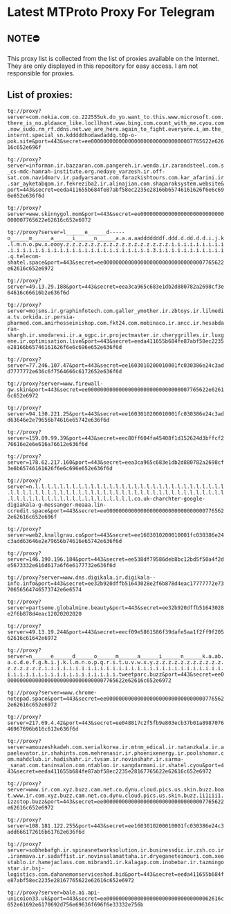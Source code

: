 # Latest MTProto Proxy For Telegram

## NOTE⛔

This proxy list is collected from the list of proxies available on the Internet. They are only displayed in this repository for easy access. I am not responsible for proxies.

## List of proxies:

`tg://proxy?server=com.nokia.com.co.222555uk.do_yo.want_to.this.www.microsoft.com.there_is_no.pldaace_like.locllhost.www.bing.com.count_with_me.cyou.com.now_sudo.rm_rf.ddns.net.we_are_here.again_to_fight.everyone.i_am.the_internt.special_sn.kdddddhodawdaddq.t0p-o-pok.site&port=443&secret=ee000000000000000000000000000000007765622e62616c652e696f`

`tg://proxy?server=informan.ir.bazzaran.com.pangereh.ir.wenda.ir.zarandsteel.com.s_cs-mdc-hamrah-institute.org.nedaye_varzesh.ir.off-sat.com.navidmarv.ir.padyarsanat.com.farazkishtours.com.kar_afarini.ir.sar_ayketabqom.ir.fekreziba2.ir.alinajian.com.shaparaksystem.website&port=443&secret=eeda411655b684fe87abf58ec2235e28166b65746161626f6e6c696e652e636f6d`

`tg://proxy?server=www.skinnygol.mom&port=443&secret=ee000000000000000000000000000000007765622e62616c652e6972`

`tg://proxy?server=l______e______d-----o______m______a______i______n______a.a.a.aadddddddf.ddd.d.dd.d.d.i.j.k.l.m.n.o.pw.x.oooy.z.z.z.z.z.z.z.z.z.z.z.z.z.z.z.z.z.i.i.i.i.i.i.i.i.i.i.i.i.i.i.i.i.i.i.i.i.i.i.i.i.i.i.i.i.i.i.i.i.3.i.i.i.i.i.i.i.i.i.i.i.q.telecom-shatel.space&port=443&secret=ee000000000000000000000000000000007765622e62616c652e6972`

`tg://proxy?server=49.13.29.188&port=443&secret=eea3ca965c683e1db2d880782a2698cf3e64616c66616b2e636f6d`

`tg://proxy?server=mojsms.ir.graphinfotech.com.galler_ymother.ir.zbtoys.ir.lilmedia.tv.orkida.ir.persia-pharmed.com.amirhosseinishop.com.fkt24.com.mobinaco.ir.ancc.ir.hesabdaran-shargh.ir.smodaresi.ir.a_ogpc.ir.projectmaster.ir.cherygrilles.ir.luxgene.ir.optimisation.live&port=443&secret=eeda411655b684fe87abf58ec2235e28166b65746161626f6e6c696e652e636f6d`

`tg://proxy?server=77.246.107.47&port=443&secret=ee1603010200010001fc030386e24c3add7777772e636c6f7564666c6172652e636f6d`

`tg://proxy?server=www.firewall-gw.skin&port=443&secret=ee000000000000000000000000000000007765622e62616c652e6972`

`tg://proxy?server=94.130.221.25&port=443&secret=ee1603010200010001fc030386e24c3add63646e2e79656b74616e65742e636f6d`

`tg://proxy?server=159.89.99.39&port=443&secret=eec80ff604fa45408f1d152624d3bffcf276616e2e6e616a76612e636f6d`

`tg://proxy?server=178.62.217.160&port=443&secret=eea3ca965c683e1db2d880782a2698cf3e6b65746161626f6e6c696e652e636f6d`

`tg://proxy?server=n.l.l.l.l.l.l.l.l.l.l.l.l.l.l.l.l.l.l.l.l.l.l.l.l.l.l.l.l.l.l.l.l.l.l.l.l.l.l.l.l.l.l.l.l.l.l.l.l.l.l.l.l.l.l.l.l.l.l.l.l.l.l.l.l.l.l.l.l.l.l.l.l.l.l.l.l.l.l.l.l.l.l.l.l.l.l.co.uk-charchter-google-digiakala-g-messanger-meaaa.lin-ccredit.space&port=443&secret=ee000000000000000000000000000000007765622e62616c652e696f`

`tg://proxy?server=web2.knallgrau.co&port=443&secret=ee1603010200010001fc030386e24c3add63646e2e79656b74616e65742e636f6d`

`tg://proxy?server=146.190.196.184&port=443&secret=ee538df79586deb8bc12bd5f50a4f2de5673332e616d617a6f6e6177732e636f6d`

`tg://proxy?server=www.dns.digikala.ir.digikala--info.info&port=443&secret=ee32b920dffb51643028e2f6b878d4eac17777772e7370656564746573742e6e6574`

`tg://proxy?server=partsome.globalmine.beauty&port=443&secret=ee32b920dffb51643028e2f6b878d4eac12020202020`

`tg://proxy?server=49.13.19.244&port=443&secret=eecf09e5861586f39dafe5aa1f2ff9f20562616c61642e6972`

`tg://proxy?server=n______e______d______o______m______a______i______n______k.a.ab.a.c.d.e.f.g.h.i.j.k.l.m.n.o.p.q.r.s.t.u.v.w.x.y.z.z.z.z.z.z.z.z.z.z.z.z.z.z.z.z.z.i.i.i.i.i.i.i.i.i.i.i.i.i.i.i.i.i.i.i.i.i.i.i.i.i.i.i.i.i.i.i.i.i.i.i.i.i.i.i.i.i.i.i.i.i.i.i.tweetparc.buzz&port=443&secret=ee000000000000000000000000000000007765622e62616c652e6972`

`tg://proxy?server=www.chrome-notepad.space&port=443&secret=ee000000000000000000000000000000007765622e62616c652e6972`

`tg://proxy?server=217.69.4.42&port=443&secret=ee048817c2f5fb9e803ecb37b01a898707646967696b616c612e636f6d`

`tg://proxy?server=amouzeshkadeh.com.serialkorea.ir.mtnm_edical.ir.natanzkala.ir.apaelevator.ir.shahints.com.mehrenasir.ir.phoenixenergy.ir.poolshomar.com.mahdclub.ir.hadishahr.ir.tvsam.ir.novinshahr.ir.sarma-_sanat.com.taninsalon.com.ntabloo.ir.sangdarmani.ir.shatel.cyou&port=443&secret=eeda411655b684fe87abf58ec2235e28167765622e62616c652e6972`

`tg://proxy?server=www.ir.com.xyz.buzz.cam.net.co.dynu.cloud.pics.us.skin.buzz.boat.www.ir.com.xyz.buzz.cam.net.co.dynu.cloud.pics.us.skin.buzz.1i1iii1.izzotop.buzz&port=443&secret=ee000000000000000000000000000000007765622e62616c652e6972`

`tg://proxy?server=108.181.122.255&port=443&secret=ee1603010200010001fc030386e24c3add666172616b61762e636f6d`

`tg://proxy?server=sobhebafgh.ir.spinasnetworksolution.ir.businessdic.ir.zsh.co.ir.iranmava.ir.sadaffist.ir.novinsalamattaha.ir.dryeganeteimouri.com.xeostablo.ir.hamejaclass.com.mibrand1.ir.kalagap.com.inobebar.ir.tazmingostar.ir.bsj-logistics.com.dahanemonserviceshod.bid&port=443&secret=eeda411655b684fe87abf58ec2235e28167765622e62616c652e6972`

`tg://proxy?server=bale.ai.api-unicoion33.uk&port=443&secret=ee0000000000000000000000000000000062616c652e61692e6170692d756e69636f696f6e33332e756b`

